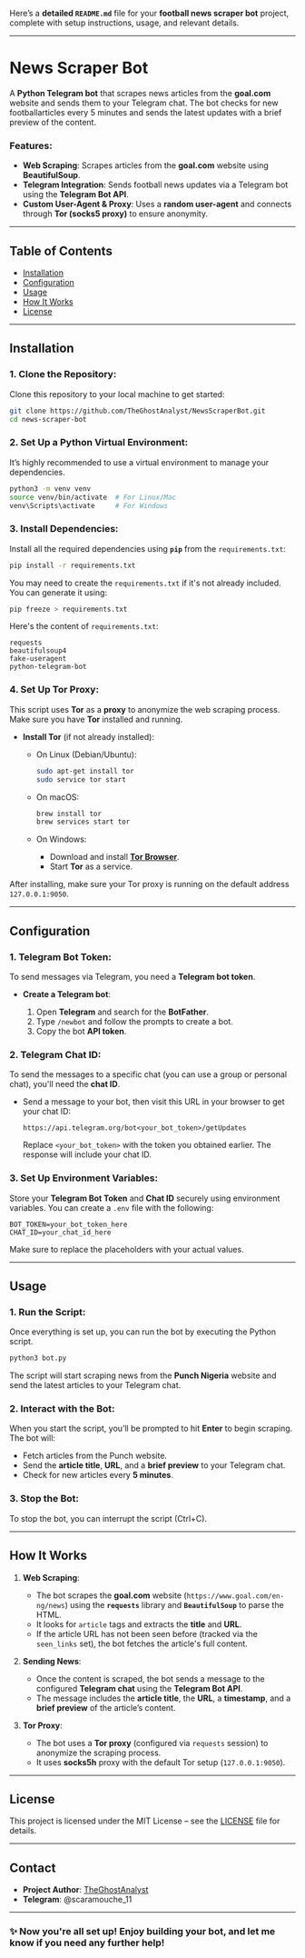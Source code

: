 Here’s a **detailed `README.md`** file for your **football news scraper bot** project, complete with setup instructions, usage, and relevant details.

---

# **News Scraper Bot**

A **Python Telegram bot** that scrapes news articles from the **goal.com** website and sends them to your Telegram chat. The bot checks for new footballarticles every 5 minutes and sends the latest updates with a brief preview of the content.

### Features:

* **Web Scraping**: Scrapes articles from the **goal.com** website using **BeautifulSoup**.
* **Telegram Integration**: Sends football news updates via a Telegram bot using the **Telegram Bot API**.
* **Custom User-Agent & Proxy**: Uses a **random user-agent** and connects through **Tor (socks5 proxy)** to ensure anonymity.

---

## **Table of Contents**

* [Installation](#installation)
* [Configuration](#configuration)
* [Usage](#usage)
* [How It Works](#how-it-works)
* [License](#license)

---

## **Installation**

### 1. Clone the Repository:

Clone this repository to your local machine to get started:

```bash
git clone https://github.com/TheGhostAnalyst/NewsScraperBot.git
cd news-scraper-bot
```

### 2. Set Up a Python Virtual Environment:

It’s highly recommended to use a virtual environment to manage your dependencies.

```bash
python3 -m venv venv
source venv/bin/activate  # For Linux/Mac
venv\Scripts\activate     # For Windows
```

### 3. Install Dependencies:

Install all the required dependencies using **`pip`** from the `requirements.txt`:

```bash
pip install -r requirements.txt
```

You may need to create the `requirements.txt` if it's not already included. You can generate it using:

```bash
pip freeze > requirements.txt
```

Here's the content of `requirements.txt`:

```
requests
beautifulsoup4
fake-useragent
python-telegram-bot
```

### 4. Set Up Tor Proxy:

This script uses **Tor** as a **proxy** to anonymize the web scraping process. Make sure you have **Tor** installed and running.

* **Install Tor** (if not already installed):

  * On Linux (Debian/Ubuntu):

    ```bash
    sudo apt-get install tor
    sudo service tor start
    ```
  * On macOS:

    ```bash
    brew install tor
    brew services start tor
    ```
  * On Windows:

    * Download and install **[Tor Browser](https://www.torproject.org/download/)**.
    * Start **Tor** as a service.

After installing, make sure your Tor proxy is running on the default address `127.0.0.1:9050`.

---

## **Configuration**

### 1. **Telegram Bot Token**:

To send messages via Telegram, you need a **Telegram bot token**.

* **Create a Telegram bot**:

  1. Open **Telegram** and search for the **BotFather**.
  2. Type `/newbot` and follow the prompts to create a bot.
  3. Copy the bot **API token**.

### 2. **Telegram Chat ID**:

To send the messages to a specific chat (you can use a group or personal chat), you'll need the **chat ID**.

* Send a message to your bot, then visit this URL in your browser to get your chat ID:

  ```
  https://api.telegram.org/bot<your_bot_token>/getUpdates
  ```

  Replace `<your_bot_token>` with the token you obtained earlier. The response will include your chat ID.

### 3. **Set Up Environment Variables**:

Store your **Telegram Bot Token** and **Chat ID** securely using environment variables. You can create a `.env` file with the following:

```
BOT_TOKEN=your_bot_token_here
CHAT_ID=your_chat_id_here
```

Make sure to replace the placeholders with your actual values.

---

## **Usage**

### 1. Run the Script:

Once everything is set up, you can run the bot by executing the Python script.

```bash
python3 bot.py
```

The script will start scraping news from the **Punch Nigeria** website and send the latest articles to your Telegram chat.

### 2. Interact with the Bot:

When you start the script, you’ll be prompted to hit **Enter** to begin scraping. The bot will:

* Fetch articles from the Punch website.
* Send the **article title**, **URL**, and a **brief preview** to your Telegram chat.
* Check for new articles every **5 minutes**.

### 3. Stop the Bot:

To stop the bot, you can interrupt the script (Ctrl+C).

---

## **How It Works**

1. **Web Scraping**:

   * The bot scrapes the **goal.com** website (`https://www.goal.com/en-ng/news`) using the **`requests`** library and **`BeautifulSoup`** to parse the HTML.
   * It looks for `article` tags and extracts the **title** and **URL**.
   * If the article URL has not been seen before (tracked via the `seen_links` set), the bot fetches the article's full content.

2. **Sending News**:

   * Once the content is scraped, the bot sends a message to the configured **Telegram chat** using the **Telegram Bot API**.
   * The message includes the **article title**, the **URL**, a **timestamp**, and a **brief preview** of the article’s content.

3. **Tor Proxy**:

   * The bot uses a **Tor proxy** (configured via `requests` session) to anonymize the scraping process.
   * It uses **socks5h** proxy with the default Tor setup (`127.0.0.1:9050`).

---

## **License**

This project is licensed under the MIT License – see the [LICENSE](LICENSE) file for details.

---

## **Contact**

* **Project Author**: [TheGhostAnalyst](https://github.com/TheGhostAnalyst)
* **Telegram**: @scaramouche_11

---

### ✨ Now you're all set up! Enjoy building your bot, and let me know if you need any further help!
